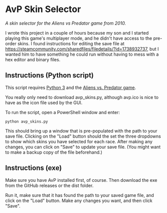 # AvP Skin Selector
*A skin selector for the Aliens vs Predator game from 2010.*

I wrote this project in a couple of hours because my son and I started playing
this game's multiplayer mode, and he didn't have access to the pre-order skins.
I found instructions for editing the save file at 
https://steamcommunity.com/sharedfiles/filedetails/?id=1738932737, but I wanted
him to have something he could run without having to mess with a hex editor and
binary files.

## Instructions (Python script)

This script requires [Python 3](https://www.python.org) and the [Aliens vs. 
Predator game](https://store.steampowered.com/app/10680/Aliens_vs_Predator/).

You really only need to download avp_skins.py, although avp.ico is nice to have 
as the icon file used by the GUI.

To run the script, open a PowerShell window and enter:

    python avp_skins.py

This should bring up a window that is pre-populated with the path to your save
file. Clicking on the "Load" button should the set the three dropdowns to show
which skins you have selected for each race. After making any changes, you can
click on "Save" to update your save file. (You might want to make a backup copy 
of the file beforehand.) 


## Instructions (exe)

Make sure you have AvP installed first, of course. Then download the exe from 
the GitHub releases or the dist folder.

Run it, make sure that it has found the path to your saved game file, and click 
on the "Load" button. Make any changes you want, and then click "Save".
